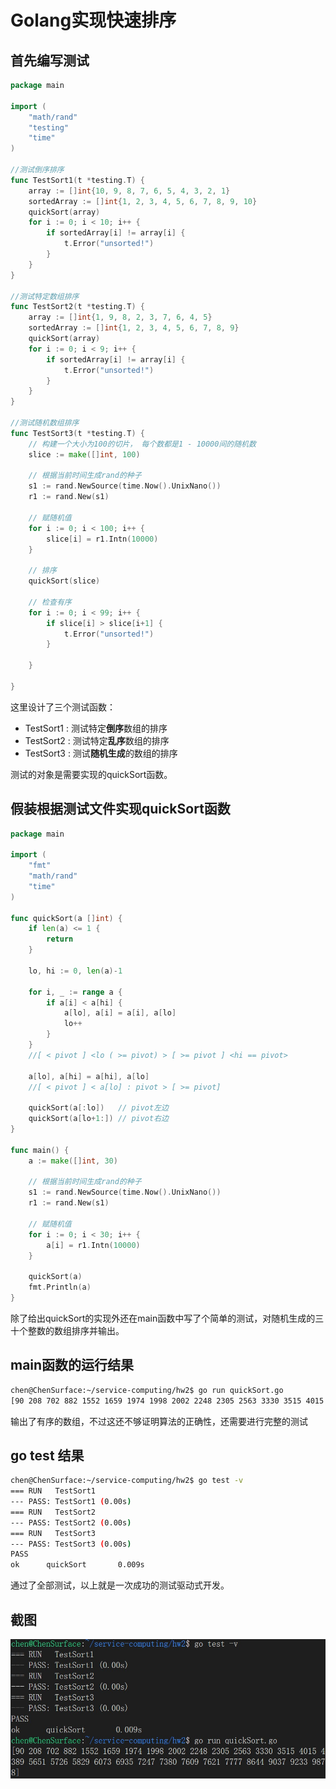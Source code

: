 # Golang实现快速排序

## 首先编写测试

```go
package main

import (
	"math/rand"
	"testing"
	"time"
)

//测试倒序排序
func TestSort1(t *testing.T) {
	array := []int{10, 9, 8, 7, 6, 5, 4, 3, 2, 1}
	sortedArray := []int{1, 2, 3, 4, 5, 6, 7, 8, 9, 10}
	quickSort(array)
	for i := 0; i < 10; i++ {
		if sortedArray[i] != array[i] {
			t.Error("unsorted!")
		}
	}
}

//测试特定数组排序
func TestSort2(t *testing.T) {
	array := []int{1, 9, 8, 2, 3, 7, 6, 4, 5}
	sortedArray := []int{1, 2, 3, 4, 5, 6, 7, 8, 9}
	quickSort(array)
	for i := 0; i < 9; i++ {
		if sortedArray[i] != array[i] {
			t.Error("unsorted!")
		}
	}
}

//测试随机数组排序
func TestSort3(t *testing.T) {
	// 构建一个大小为100的切片， 每个数都是1 - 10000间的随机数
	slice := make([]int, 100)

	// 根据当前时间生成rand的种子
	s1 := rand.NewSource(time.Now().UnixNano())
	r1 := rand.New(s1)

	// 赋随机值
	for i := 0; i < 100; i++ {
		slice[i] = r1.Intn(10000)
	}

	// 排序
	quickSort(slice)

	// 检查有序
	for i := 0; i < 99; i++ {
		if slice[i] > slice[i+1] {
			t.Error("unsorted!")
		}

	}

}

```

这里设计了三个测试函数：
- TestSort1 : 测试特定**倒序**数组的排序
- TestSort2 : 测试特定**乱序**数组的排序
- TestSort3 : 测试**随机生成**的数组的排序

测试的对象是需要实现的quickSort函数。



## 假装根据测试文件实现quickSort函数

```go
package main

import (
	"fmt"
	"math/rand"
	"time"
)

func quickSort(a []int) {
	if len(a) <= 1 {
		return
	}

	lo, hi := 0, len(a)-1

	for i, _ := range a {
		if a[i] < a[hi] {
			a[lo], a[i] = a[i], a[lo]
			lo++
		}
	}
	//[ < pivot ] <lo ( >= pivot) > [ >= pivot ] <hi == pivot>

	a[lo], a[hi] = a[hi], a[lo]
	//[ < pivot ] < a[lo] : pivot > [ >= pivot]

	quickSort(a[:lo])   // pivot左边
	quickSort(a[lo+1:]) // pivot右边
}

func main() {
	a := make([]int, 30)

	// 根据当前时间生成rand的种子
	s1 := rand.NewSource(time.Now().UnixNano())
	r1 := rand.New(s1)

	// 赋随机值
	for i := 0; i < 30; i++ {
		a[i] = r1.Intn(10000)
	}

	quickSort(a)
	fmt.Println(a)
}

```

除了给出quickSort的实现外还在main函数中写了个简单的测试，对随机生成的三十个整数的数组排序并输出。

## main函数的运行结果

```bash
chen@ChenSurface:~/service-computing/hw2$ go run quickSort.go
[90 208 702 882 1552 1659 1974 1998 2002 2248 2305 2563 3330 3515 4015 4389 5651 5726 5829 6073 6935 7247 7380 7609 7621 7777 8644 9037 9233 9878]
```

输出了有序的数组，不过这还不够证明算法的正确性，还需要进行完整的测试

## go test 结果

```bash
chen@ChenSurface:~/service-computing/hw2$ go test -v
=== RUN   TestSort1
--- PASS: TestSort1 (0.00s)
=== RUN   TestSort2
--- PASS: TestSort2 (0.00s)
=== RUN   TestSort3
--- PASS: TestSort3 (0.00s)
PASS
ok      quickSort       0.009s
```

通过了全部测试，以上就是一次成功的测试驱动式开发。

## 截图

![](terminal.jpg)